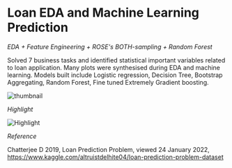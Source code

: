 # Loan EDA and Machine Learning Prediction 

*EDA + Feature Engineering + ROSE's BOTH-sampling + Random Forest*

Solved 7 business tasks and identified statistical important variables related to loan application. Many plots were synthesised during EDA and machine learning. Models built include Logistic regression, Decision Tree, Bootstrap Aggregating, Random Forest, Fine tuned Extremely Gradient boosting. 

![thumbnail](https://user-images.githubusercontent.com/81752452/153121091-e583cf92-42e4-495e-9c18-28d468ef1d36.jpg)

*Highlight*

![Highlight](https://user-images.githubusercontent.com/81752452/153121144-ff5d7c62-568f-4ee0-b1ae-615df97c0591.png)

*Reference*

Chatterjee D 2019, Loan Prediction Problem, viewed 24 January 2022, https://www.kaggle.com/altruistdelhite04/loan-prediction-problem-dataset 
